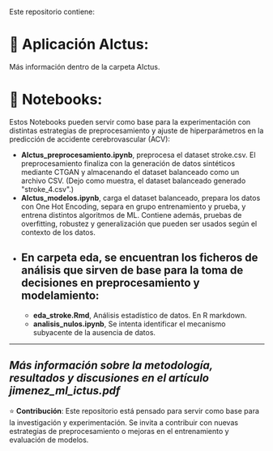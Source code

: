 Este repositorio contiene:
# 🏥 **Aplicación AIctus**:
Más información dentro de la carpeta AIctus.

# 📓 Notebooks:
Estos Notebooks pueden servir como base para la experimentación con distintas estrategias de preprocesamiento y ajuste de hiperparámetros en la predicción de accidente cerebrovascular (ACV):
  - **AIctus_preprocesamiento.ipynb**, preprocesa el dataset stroke.csv. El preprocesamiento finaliza con la generación de datos sintéticos mediante CTGAN y almacenando el dataset balanceado como un archivo CSV. (Dejo como muestra, el dataset balanceado generado "stroke_4.csv".)
  - **AIctus_modelos.ipynb**, carga el dataset balanceado, prepara los datos con One Hot Encoding, separa en grupo entrenamiento y prueba, y entrena distintos algoritmos de ML. Contiene además, pruebas de overfitting, robustez y generalización que pueden ser usados según el contexto de los datos.
  - ## En carpeta eda, se encuentran los ficheros de análisis que sirven de base para la toma de decisiones en preprocesamiento y modelamiento:
    - **eda_stroke.Rmd**, Análisis estadístico de datos. En R markdown. 
    - **analisis_nulos.ipynb**, Se intenta identificar el mecanismo subyacente de la ausencia de datos. 
---
*Más información sobre la metodología, resultados y discusiones en el artículo jimenez_ml_ictus.pdf*
---
⭐ **Contribución**:
Este repositorio está pensado para servir como base para la investigación y experimentación. Se invita a contribuir con nuevas estrategias de preprocesamiento o mejoras en el entrenamiento y evaluación de modelos.

